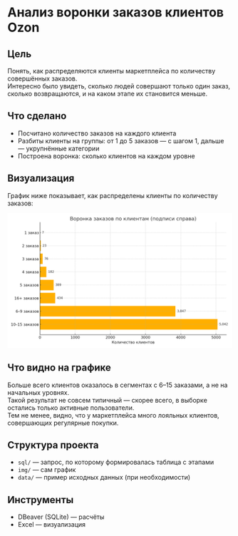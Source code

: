 # Анализ воронки заказов клиентов Ozon

## Цель

Понять, как распределяются клиенты маркетплейса по количеству совершённых заказов.  
Интересно было увидеть, сколько людей совершают только один заказ, сколько возвращаются, и на каком этапе их становится меньше.

## Что сделано

- Посчитано количество заказов на каждого клиента
- Разбиты клиенты на группы: от 1 до 5 заказов — с шагом 1, дальше — укрупнённые категории
- Построена воронка: сколько клиентов на каждом уровне

## Визуализация

График ниже показывает, как распределены клиенты по количеству заказов:

![orders_funnel](img/orders_funnel_right_labels.png)

## Что видно на графике

Больше всего клиентов оказалось в сегментах с 6–15 заказами, а не на начальных уровнях.  
Такой результат не совсем типичный — скорее всего, в выборке остались только активные пользователи.  
Тем не менее, видно, что у маркетплейса много лояльных клиентов, совершающих регулярные покупки.

## Структура проекта

- `sql/` — запрос, по которому формировалась таблица с этапами
- `img/` — сам график
- `data/` — пример исходных данных (при необходимости)

## Инструменты

- DBeaver (SQLite) — расчёты
- Excel — визуализация
